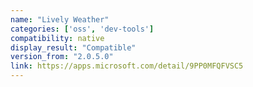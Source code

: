 ```yaml
---
name: "Lively Weather"
categories: ['oss', 'dev-tools']
compatibility: native
display_result: "Compatible"
version_from: "2.0.5.0"
link: https://apps.microsoft.com/detail/9PP0MFQFVSC5
---
```

